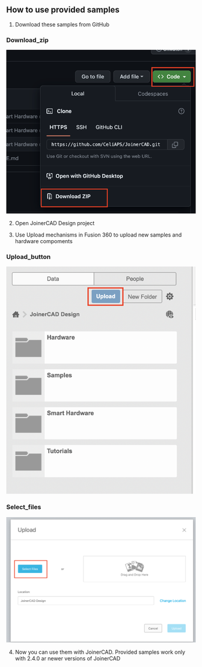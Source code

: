 

## How to use provided samples

1. Download these samples from GitHub
### Download_zip
![image](https://github.com/CeliAPS/JoinerCAD/blob/main/Resources/Images/Download_zip.png)

2. Open JoinerCAD Design project

3. Use Upload mechanisms in Fusion 360 to upload new samples and hardware compoments

### Upload_button
![image](https://github.com/CeliAPS/JoinerCAD/blob/main/Resources/Images/Upload_button.png)
### Select_files
![image](https://github.com/CeliAPS/JoinerCAD/blob/main/Resources/Images/Select_files.png)

4. Now you can use them with JoinerCAD. Provided samples work only with 2.4.0 ar newer versions of JoinerCAD

